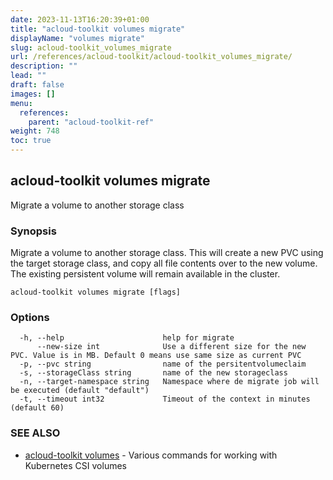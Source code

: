 ```yaml
---
date: 2023-11-13T16:20:39+01:00
title: "acloud-toolkit volumes migrate"
displayName: "volumes migrate"
slug: acloud-toolkit_volumes_migrate
url: /references/acloud-toolkit/acloud-toolkit_volumes_migrate/
description: ""
lead: ""
draft: false
images: []
menu:
  references:
    parent: "acloud-toolkit-ref"
weight: 748
toc: true
---
```

## acloud-toolkit volumes migrate

Migrate a volume to another storage class

### Synopsis

Migrate a volume to another storage class. This will create a new PVC using the target storage class, and copy all file contents over to the new volume. The existing persistent volume will remain available in the cluster.

```
acloud-toolkit volumes migrate [flags]
```

### Options

```
  -h, --help                      help for migrate
      --new-size int              Use a different size for the new PVC. Value is in MB. Default 0 means use same size as current PVC
  -p, --pvc string                name of the persitentvolumeclaim
  -s, --storageClass string       name of the new storageclass
  -n, --target-namespace string   Namespace where de migrate job will be executed (default "default")
  -t, --timeout int32             Timeout of the context in minutes (default 60)
```

### SEE ALSO

* [acloud-toolkit volumes](/references/acloud-toolkit/acloud-toolkit_volumes/)	 - Various commands for working with Kubernetes CSI volumes

